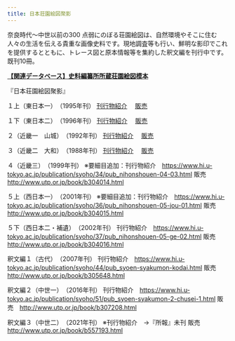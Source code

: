 ```yaml
---
title: 日本荘園絵図聚影
---
```


奈良時代～中世以前の300 点弱にのぼる荘園絵図は、自然環境やそこに住む人々の生活を伝える貴重な画像史料です。現地調査等も行い、鮮明な影印でこれを提供するとともに、トレース図と原本情報等を集約した釈文編を刊行中です。既刊10冊。

<b>
  <a
                    href="https://wwwap.hi.u-tokyo.ac.jp/ships/"
                    target="blank"
                    >【関連データベース】史料編纂所所蔵荘園絵図模本</a
                >
</b>

『日本荘園絵図聚影』

１上（東日本一）　（1995年刊）
 <a
                    href="https://www.hi.u-tokyo.ac.jp/publication/syoho/30/pub_nihonshouen-01-jou-01.html"
                    target="blank"
                    >刊行物紹介</a
                >　
<a
                    href="http://www.utp.or.jp/book/b304010.html"
                    target="blank"
                    >販売</a
                >　

１下（東日本二）　（1996年刊）
<a
                    href="https://www.hi.u-tokyo.ac.jp/publication/syoho/31/pub_nihonshouen-01-ge-02.html"
                    target="blank"
                    >刊行物紹介</a
                >　
<a
                    href="http://www.utp.or.jp/book/b304011.html"
                    target="blank"
                    >販売</a
                >　
                
２（近畿一　山城）　（1992年刊）
<a
                    href="https://www.hi.u-tokyo.ac.jp/publication/syoho/28/pub_nihonshouen-02-01.html"
                    target="blank"
                    >刊行物紹介</a
                >　
<a
                    href="http://www.utp.or.jp/book/b304012.html"
                    target="blank"
                    >販売</a
                >　
                
３（近畿二　大和）　（1988年刊）
<a
                    href="https://www.hi.u-tokyo.ac.jp/publication/syoho/23/pub_nihonshouen-03-02.html"
                    target="blank"
                    >刊行物紹介</a
                >　
<a
                    href="http://www.utp.or.jp/book/b304013.html"
                    target="blank"
                    >販売</a
                >　
                
４（近畿三）　（1999年刊）
※要細目追加：刊行物紹介　https://www.hi.u-tokyo.ac.jp/publication/syoho/34/pub_nihonshouen-04-03.html
販売　http://www.utp.or.jp/book/b304014.html

５上（西日本一）　（2001年刊）
※要細目追加：刊行物紹介　https://www.hi.u-tokyo.ac.jp/publication/syoho/36/pub_nihonshouen-05-jou-01.html
販売　http://www.utp.or.jp/book/b304015.html

５下（西日本二・補遺）　（2002年刊）
刊行物紹介　https://www.hi.u-tokyo.ac.jp/publication/syoho/37/pub_nihonshouen-05-ge-02.html
販売　http://www.utp.or.jp/book/b304016.html

釈文編１（古代）　（2007年刊）
刊行物紹介　https://www.hi.u-tokyo.ac.jp/publication/syoho/44/pub_syoen-syakumon-kodai.html
販売　http://www.utp.or.jp/book/b305648.html

釈文編２（中世一）　（2016年刊）
刊行物紹介　https://www.hi.u-tokyo.ac.jp/publication/syoho/51/pub_syoen-syakumon-2-chusei-1.html
販売　http://www.utp.or.jp/book/b307208.html

釈文編３（中世二）　（2021年刊）
※刊行物紹介　→『所報』未刊
販売　http://www.utp.or.jp/book/b557193.html
